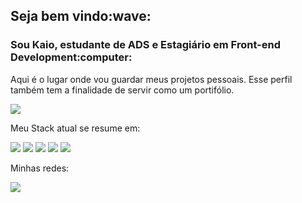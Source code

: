 <h2>Seja bem vindo:wave:</h2>
<h3>Sou Kaio, estudante de ADS e Estagiário em Front-end Development:computer:</h3>

<p> Aqui é o lugar onde vou guardar meus projetos pessoais. Esse perfil também tem a finalidade de servir como um portifólio.</p>

<a href="https://www.linkedin.com/in/kaioribeiro/"><img src="https://img.shields.io/badge/LinkedIn-0077B5?style=for-the-badge&logo=linkedin&logoColor=white"></a>

<p>Meu Stack atual se resume em: </p>

<img src="https://img.shields.io/badge/HTML5-E34F26?style=for-the-badge&logo=html5&logoColor=white">     <img src="https://img.shields.io/badge/CSS3-1572B6?style=for-the-badge&logo=css3&logoColor=white">     <img src="https://img.shields.io/badge/Sass-CC6699?style=for-the-badge&logo=sass&logoColor=white">     <img src="https://img.shields.io/badge/JavaScript-F7DF1E?style=for-the-badge&logo=javascript&logoColor=black">     <img src="https://img.shields.io/badge/jQuery-0769AD?style=for-the-badge&logo=jquery&logoColor=white">     

<p>Minhas redes: </p>

<a href="https://www.instagram.com/_kaio.ribeiro/"><img src="https://img.shields.io/badge/Instagram-E4405F?style=for-the-badge&logo=instagram&logoColor=white"></a>


<!--
**DSkaio/DSkaio** is a ✨ _special_ ✨ repository because its `README.md` (this file) appears on your GitHub profile.

Here are some ideas to get you started:

- 🔭 I’m currently working on ...
- 🌱 I’m currently learning 
- 👯 I’m looking to collaborate on ...
- 🤔 I’m looking for help with ...
- 💬 Ask me about ...
- 📫 How to reach me: ...
- 😄 Pronouns: ...
- ⚡ Fun fact: ...
-->


